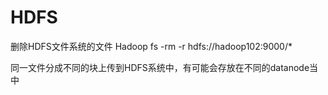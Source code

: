 # HDFS

删除HDFS文件系统的文件
Hadoop fs -rm -r hdfs://hadoop102:9000/*

同一文件分成不同的块上传到HDFS系统中，有可能会存放在不同的datanode当中



